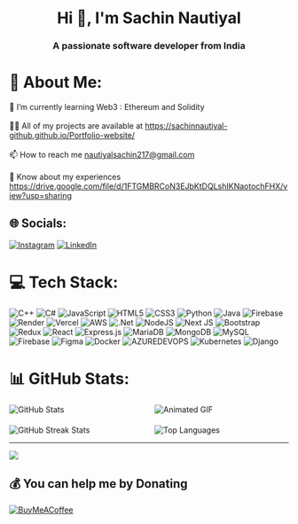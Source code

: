 <h1 align="center">Hi 👋, I'm Sachin Nautiyal</h1>
<h3 align="center">A passionate software developer from India</h3>

# 💫 About Me:
🌱 I’m currently learning Web3 : Ethereum and Solidity<br><br>👨‍💻 All of my projects are available at https://sachinnautiyal-github.github.io/Portfolio-website/<br><br>📫 How to reach me nautiyalsachin217@gmail.com<br><br>📄 Know about my experiences https://drive.google.com/file/d/1FTGMBRCoN3EJbKtDQLshIKNaotochFHX/view?usp=sharing


## 🌐 Socials:
[![Instagram](https://img.shields.io/badge/Instagram-%23E4405F.svg?logo=Instagram&logoColor=white)](https://instagram.com/sachin_nautiyal_) [![LinkedIn](https://img.shields.io/badge/LinkedIn-%230077B5.svg?logo=linkedin&logoColor=white)](https://linkedin.com/in/sachin-nautiyal-201682245) 

# 💻 Tech Stack:
![C++](https://img.shields.io/badge/c++-%2300599C.svg?style=for-the-badge&logo=c%2B%2B&logoColor=white) ![C#](https://img.shields.io/badge/c%23-%23239120.svg?style=for-the-badge&logo=csharp&logoColor=white) ![JavaScript](https://img.shields.io/badge/javascript-%23323330.svg?style=for-the-badge&logo=javascript&logoColor=%23F7DF1E) ![HTML5](https://img.shields.io/badge/html5-%23E34F26.svg?style=for-the-badge&logo=html5&logoColor=white) ![CSS3](https://img.shields.io/badge/css3-%231572B6.svg?style=for-the-badge&logo=css3&logoColor=white) ![Python](https://img.shields.io/badge/python-3670A0?style=for-the-badge&logo=python&logoColor=ffdd54) ![Java](https://img.shields.io/badge/java-%23ED8B00.svg?style=for-the-badge&logo=openjdk&logoColor=white) ![Firebase](https://img.shields.io/badge/firebase-%23039BE5.svg?style=for-the-badge&logo=firebase) ![Render](https://img.shields.io/badge/Render-%46E3B7.svg?style=for-the-badge&logo=render&logoColor=white) ![Vercel](https://img.shields.io/badge/vercel-%23000000.svg?style=for-the-badge&logo=vercel&logoColor=white) ![AWS](https://img.shields.io/badge/AWS-%23FF9900.svg?style=for-the-badge&logo=amazon-aws&logoColor=white) ![.Net](https://img.shields.io/badge/.NET-5C2D91?style=for-the-badge&logo=.net&logoColor=white) ![NodeJS](https://img.shields.io/badge/node.js-6DA55F?style=for-the-badge&logo=node.js&logoColor=white) ![Next JS](https://img.shields.io/badge/Next-black?style=for-the-badge&logo=next.js&logoColor=white) ![Bootstrap](https://img.shields.io/badge/bootstrap-%238511FA.svg?style=for-the-badge&logo=bootstrap&logoColor=white) ![Redux](https://img.shields.io/badge/redux-%23593d88.svg?style=for-the-badge&logo=redux&logoColor=white) ![React](https://img.shields.io/badge/react-%2320232a.svg?style=for-the-badge&logo=react&logoColor=%2361DAFB) ![Express.js](https://img.shields.io/badge/express.js-%23404d59.svg?style=for-the-badge&logo=express&logoColor=%2361DAFB) ![MariaDB](https://img.shields.io/badge/MariaDB-003545?style=for-the-badge&logo=mariadb&logoColor=white) ![MongoDB](https://img.shields.io/badge/MongoDB-%234ea94b.svg?style=for-the-badge&logo=mongodb&logoColor=white) ![MySQL](https://img.shields.io/badge/mysql-%2300000f.svg?style=for-the-badge&logo=mysql&logoColor=white) ![Firebase](https://img.shields.io/badge/Firebase-039BE5?style=for-the-badge&logo=Firebase&logoColor=white) ![Figma](https://img.shields.io/badge/figma-%23F24E1E.svg?style=for-the-badge&logo=figma&logoColor=white) ![Docker](https://img.shields.io/badge/docker-%230db7ed.svg?style=for-the-badge&logo=docker&logoColor=white) ![AZUREDEVOPS](https://img.shields.io/badge/azuredevops-0078D7.svg?style=for-the-badge&logo=azuredevops&logoColor=white&color=%230078D7) ![Kubernetes](https://img.shields.io/badge/kubernetes-%23326ce5.svg?style=for-the-badge&logo=kubernetes&logoColor=white) ![Django](https://img.shields.io/badge/django-%23092E20.svg?style=for-the-badge&logo=django&logoColor=white)
# 📊 GitHub Stats:

<div style="display: grid; grid-template-columns: repeat(2, 1fr); gap: 20px;">
    <div>
        <img src="https://github-readme-stats.vercel.app/api?username=SachinNautiyal-github&theme=nightowl&hide_border=false&include_all_commits=false&count_private=false" alt="GitHub Stats">
    </div>
    <div>
        <img src="https://gifdb.com/images/high/animated-man-computer-coding-nae6mec378lsg1i3.gif" alt="Animated GIF">
    </div>
    <div>
        <img src="https://github-readme-streak-stats.herokuapp.com/?user=SachinNautiyal-github&theme=nightowl&hide_border=false" alt="GitHub Streak Stats">
    </div>
    <div>
        <img src="https://github-readme-stats.vercel.app/api/top-langs/?username=SachinNautiyal-github&theme=nightowl&hide_border=false&include_all_commits=false&count_private=false&layout=compact" alt="Top Languages">
    </div>
</div>

---
[![](https://visitcount.itsvg.in/api?id=SachinNautiyal-github&icon=0&color=0)](https://visitcount.itsvg.in)

  ## 💰 You can help me by Donating
  [![BuyMeACoffee](https://img.shields.io/badge/Buy%20Me%20a%20Coffee-ffdd00?style=for-the-badge&logo=buy-me-a-coffee&logoColor=black)](https://buymeacoffee.com/nautiyalsa3) 

  
<!-- Proudly created with GPRM ( https://gprm.itsvg.in ) -->
